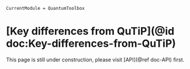 ```@meta
CurrentModule = QuantumToolbox
```

# [Key differences from QuTiP](@id doc:Key-differences-from-QuTiP)

This page is still under construction, please visit [API](@ref doc-API) first.